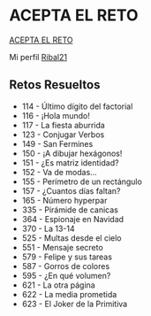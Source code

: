 # ACEPTA EL RETO

[ACEPTA EL RETO](https://www.aceptaelreto.com/)

Mi perfil [Ribal21](https://www.juezonline.com/user/profile.php?id=29138)


## Retos Resueltos

- 114 - Último dígito del factorial
- 116 - ¡Hola mundo!
- 117 - La fiesta aburrida
- 123 - Conjugar Verbos
- 149 - San Fermines
- 150 - ¡A dibujar hexágonos!
- 151 - ¿Es matriz identidad?
- 152 - Va de modas...
- 155 - Perímetro de un rectángulo
- 157 - ¿Cuantos días faltan?
- 165 - Número hyperpar
- 335 - Pirámide de canicas
- 364 - Espionaje en Navidad
- 370 - La 13-14
- 525 - Multas desde el cielo
- 551 - Mensaje secreto
- 579 - Felipe y sus tareas
- 587 - Gorros de colores
- 595 - ¿En qué volumen?
- 621 - La otra página
- 622 - La media prometida
- 623 - El Joker de la Primitiva